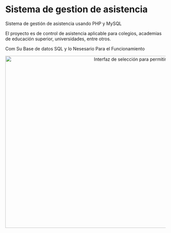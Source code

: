 # Sistema de gestion de asistencia

Sistema de gestión de asistencia usando PHP y MySQL

El proyecto es de control de asistencia aplicable para colegios, academias de educación superior, universidades, entre otros.

Com Su Base de datos SQL y lo Nesesario Para el Funcionamiento

<p style="text-align: center;">
<img src="https://raw.githubusercontent.com/ipxxx999/Acortador_URL_PHP/main/logo.png](https://github.com/ipxxx999/Sistema-de-gesti-n-de-asistencia/blob/main/Sistema-de-gestion-de-asistencia-usando-PHP-y-MySQL.png?raw=true" 
alt="Interfaz de selecci&oacute;n para permitir aplicaciones menos seguras" width="960" height="540" />
</p>
</p>
</p>
